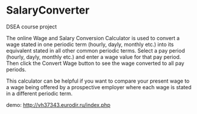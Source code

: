 SalaryConverter
===============

DSEA course project

The online Wage and Salary Conversion Calculator is used to convert a wage stated in one periodic term (hourly, dayly, monthly etc.) into its equivalent stated in all other common periodic terms. Select a pay period (hourly, dayly, monthly etc.) and enter a wage value for that pay period. Then click the Convert Wage button to see the wage converted to all pay periods.

This calculator can be helpful if you want to compare your present wage to a wage being offered by a prospective employer where each wage is stated in a different periodic term.

demo: http://vh37343.eurodir.ru/index.php
